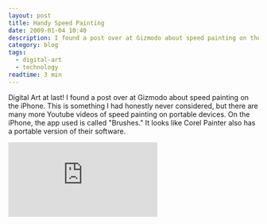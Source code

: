 ```yaml
---
layout: post
title: Handy Speed Painting
date: 2009-01-04 10:40
description: I found a post over at Gizmodo about speed painting on the iPhone.
category: blog
tags:
  - digital-art
  - technology
readtime: 3 min
---
```


Digital Art at last! I found a post over at Gizmodo about speed painting on the iPhone. This is something I had honestly never considered, but there are many more Youtube videos of speed painting on portable devices. On the iPhone, the app used is called "Brushes." It looks like Corel Painter also has a portable version of their software.

<iframe class="youtube-embed" src="https://www.youtube.com/embed/5iv5dDGjUXI?si=koage34mdylTKEwS" title="YouTube video player" frameborder="0" allow="accelerometer; autoplay; clipboard-write; encrypted-media; gyroscope; picture-in-picture; web-share" allowfullscreen></iframe>
